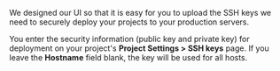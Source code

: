 <!--

title: Permissions and access during deployment
last_updated: Jun 4, 2013

-->

We designed our UI so that it is easy for you to upload the SSH keys we need
to securely deploy your projects to your production servers.

You enter the security information (public key and private key) for deployment
on your project's **Project Settings > SSH keys** page.
If you leave the **Hostname** field blank, the key will be used for all hosts.